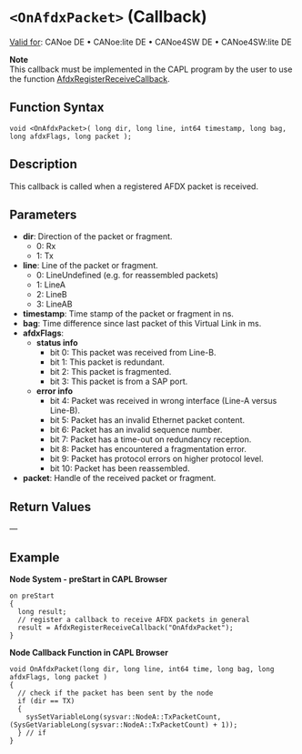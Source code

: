# `<OnAfdxPacket>` (Callback)

[Valid for](../../../Shared/FeatureAvailability.md): CANoe DE • CANoe:lite DE • CANoe4SW DE • CANoe4SW:lite DE

**Note**  
This callback must be implemented in the CAPL program by the user to use the function [AfdxRegisterReceiveCallback](../Functions/CAPLfunctionAfdxRegisterReceiveCallback.md).

## Function Syntax

```plaintext
void <OnAfdxPacket>( long dir, long line, int64 timestamp, long bag, long afdxFlags, long packet );
```

## Description

This callback is called when a registered AFDX packet is received.

## Parameters

- **dir**: Direction of the packet or fragment.
  - 0: Rx
  - 1: Tx
- **line**: Line of the packet or fragment.
  - 0: LineUndefined (e.g. for reassembled packets)
  - 1: LineA
  - 2: LineB
  - 3: LineAB
- **timestamp**: Time stamp of the packet or fragment in ns.
- **bag**: Time difference since last packet of this Virtual Link in ms.
- **afdxFlags**: 
  - **status info**
    - bit 0: This packet was received from Line-B.
    - bit 1: This packet is redundant.
    - bit 2: This packet is fragmented.
    - bit 3: This packet is from a SAP port.
  - **error info**
    - bit 4: Packet was received in wrong interface (Line-A versus Line-B).
    - bit 5: Packet has an invalid Ethernet packet content.
    - bit 6: Packet has an invalid sequence number.
    - bit 7: Packet has a time-out on redundancy reception.
    - bit 8: Packet has encountered a fragmentation error.
    - bit 9: Packet has protocol errors on higher protocol level.
    - bit 10: Packet has been reassembled.
- **packet**: Handle of the received packet or fragment.

## Return Values

—

## Example

**Node System - preStart in CAPL Browser**

```plaintext
on preStart
{
  long result;
  // register a callback to receive AFDX packets in general
  result = AfdxRegisterReceiveCallback("OnAfdxPacket");
}
```

**Node Callback Function in CAPL Browser**

```plaintext
void OnAfdxPacket(long dir, long line, int64 time, long bag, long afdxFlags, long packet )
{
  // check if the packet has been sent by the node
  if (dir == TX)
  {
    sysSetVariableLong(sysvar::NodeA::TxPacketCount,(SysGetVariableLong(sysvar::NodeA::TxPacketCount) + 1));
  } // if
}
```
